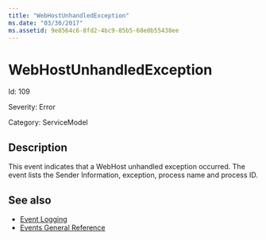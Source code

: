 ```yaml
---
title: "WebHostUnhandledException"
ms.date: "03/30/2017"
ms.assetid: 9e8564c6-8fd2-4bc9-85b5-68e0b55438ee
---
```

# WebHostUnhandledException
Id: 109  
  
 Severity: Error  
  
 Category: ServiceModel  
  
## Description  
 This event indicates that a WebHost unhandled exception occurred. The event lists the Sender Information, exception, process name and process ID.  
  
## See also
- [Event Logging](../../../../../docs/framework/wcf/diagnostics/event-logging/index.md)
- [Events General Reference](../../../../../docs/framework/wcf/diagnostics/event-logging/events-general-reference.md)
